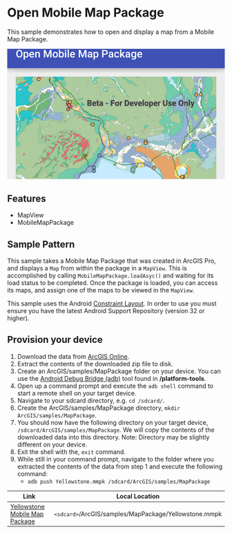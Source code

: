 # Open Mobile Map Package
This sample demonstrates how to open and display a map from a Mobile Map Package.

![Open Mobile Map Package App](open-mmpk.png)

## Features
- MapView
- MobileMapPackage

## Sample Pattern
This sample takes a Mobile Map Package that was created in ArcGIS Pro, and displays a `Map` from within the package in a `MapView`. This is accomplished by calling `MobileMapPackage.loadAsyc()` and waiting for its load status to be completed. Once the package is loaded, you can access its maps, and assign one of the maps to be viewed in the `MapView`.

This sample uses the Android [Constraint Layout](http://tools.android.com/tech-docs/layout-editor). In order to use you must ensure you have the latest Android Support Repository (version 32 or higher). 

## Provision your device
1. Download the data from [ArcGIS Online](https://www.arcgis.com/home/item.html?id=e1f3a7254cb845b09450f54937c16061).  
2. Extract the contents of the downloaded zip file to disk.  
3. Create an ArcGIS/samples/MapPackage folder on your device. You can use the [Android Debug Bridge (adb)](https://developer.android.com/guide/developing/tools/adb.html) tool found in **<sdk-dir>/platform-tools**.
4. Open up a command prompt and execute the ```adb shell``` command to start a remote shell on your target device.
5. Navigate to your sdcard directory, e.g. ```cd /sdcard/```.  
6. Create the ArcGIS/samples/MapPackage directory, ```mkdir ArcGIS/samples/MapPackage```.
7. You should now have the following directory on your target device, ```/sdcard/ArcGIS/samples/MapPackage```. We will copy the contents of the downloaded data into this directory. Note:  Directory may be slightly different on your device.
8. Exit the shell with the, ```exit``` command.
9. While still in your command prompt, navigate to the folder where you extracted the contents of the data from step 1 and execute the following command: 
	* ```adb push Yellowstone.mmpk /sdcard/ArcGIS/samples/MapPackage```


Link | Local Location
---------|-------|
|[Yellowstone Mobile Map Package](https://www.arcgis.com/home/item.html?id=e1f3a7254cb845b09450f54937c16061)| `<sdcard>`/ArcGIS/samples/MapPackage/Yellowstone.mmpk |
